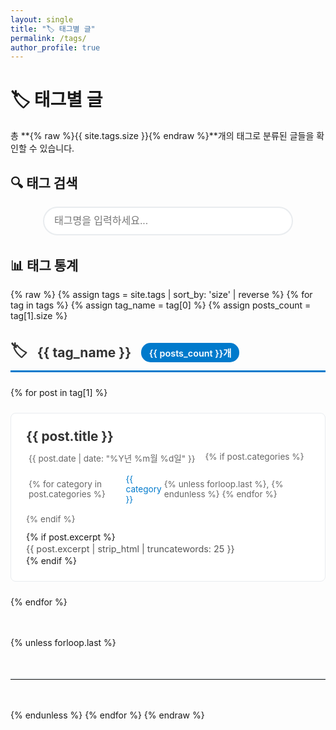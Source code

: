 ```yaml
---
layout: single
title: "🏷️ 태그별 글"
permalink: /tags/
author_profile: true
---
```


# 🏷️ 태그별 글

총 **{% raw %}{{ site.tags.size }}{% endraw %}**개의 태그로 분류된 글들을 확인할 수 있습니다.

## 🔍 태그 검색

<div class="tag-search">
  <input type="text" id="tagSearch" placeholder="태그명을 입력하세요..." class="search-input">
</div>

## 📊 태그 통계

{% raw %}
{% assign tags = site.tags | sort_by: 'size' | reverse %}
{% for tag in tags %}
{% assign tag_name = tag[0] %}
{% assign posts_count = tag[1].size %}
<div class="tag-section" id="{{ tag_name | slugify }}">
  <h2 class="tag-title">
    <span class="tag-icon">🏷️</span>
    {{ tag_name }}
    <span class="tag-count">{{ posts_count }}개</span>
  </h2>
  
  <div class="tag-posts">
    {% for post in tag[1] %}
    <div class="tag-post">
      <h3 class="post-title">
        <a href="{{ site.baseurl }}{{ post.url }}">{{ post.title }}</a>
      </h3>
      <div class="post-meta">
        <span class="post-date">
          <i class="far fa-calendar-alt"></i>
          {{ post.date | date: "%Y년 %m월 %d일" }}
        </span>
        {% if post.categories %}
        <span class="post-categories">
          <i class="fas fa-folder-open"></i>
          {% for category in post.categories %}
          <a href="{{ site.baseurl }}/categories/#{{ category | slugify }}">{{ category }}</a>{% unless forloop.last %}, {% endunless %}
          {% endfor %}
        </span>
        {% endif %}
      </div>
      {% if post.excerpt %}
      <div class="post-excerpt">
        {{ post.excerpt | strip_html | truncatewords: 25 }}
      </div>
      {% endif %}
    </div>
    {% endfor %}
  </div>
</div>

{% unless forloop.last %}
<hr class="tag-divider">
{% endunless %}
{% endfor %}
{% endraw %}

<style>
.tag-search {
  margin-bottom: 2rem;
  text-align: center;
}

.search-input {
  width: 100%;
  max-width: 400px;
  padding: 0.75rem 1rem;
  border: 2px solid #e9ecef;
  border-radius: 25px;
  font-size: 1rem;
  transition: all 0.3s ease;
}

.search-input:focus {
  outline: none;
  border-color: #007acc;
  box-shadow: 0 0 0 3px rgba(0, 122, 204, 0.1);
}

.tag-section {
  margin-bottom: 3rem;
}

.tag-title {
  display: flex;
  align-items: center;
  gap: 1rem;
  color: #333;
  border-bottom: 3px solid #007acc;
  padding-bottom: 0.5rem;
  margin-bottom: 1.5rem;
}

.tag-icon {
  font-size: 1.5rem;
}

.tag-count {
  background-color: #007acc;
  color: white;
  padding: 0.3rem 0.8rem;
  border-radius: 15px;
  font-size: 0.9rem;
  font-weight: 600;
}

.tag-posts {
  display: grid;
  gap: 1.5rem;
}

.tag-post {
  padding: 1.5rem;
  border: 1px solid #e9ecef;
  border-radius: 8px;
  background-color: #fff;
  transition: all 0.3s ease;
}

.tag-post:hover {
  border-color: #007acc;
  box-shadow: 0 4px 12px rgba(0,0,0,0.1);
  transform: translateY(-2px);
}

.post-title {
  margin: 0 0 0.75rem 0;
  font-size: 1.3rem;
}

.post-title a {
  color: #333;
  text-decoration: none;
  transition: color 0.2s ease;
}

.post-title a:hover {
  color: #007acc;
}

.post-meta {
  display: flex;
  flex-wrap: wrap;
  gap: 1rem;
  font-size: 0.85rem;
  color: #666;
  margin-bottom: 0.75rem;
}

.post-meta span {
  display: flex;
  align-items: center;
  gap: 0.25rem;
}

.post-meta a {
  color: #007acc;
  text-decoration: none;
}

.post-meta a:hover {
  text-decoration: underline;
}

.post-excerpt {
  color: #555;
  line-height: 1.5;
  font-size: 0.9rem;
}

.tag-divider {
  border: none;
  border-top: 2px solid #e9ecef;
  margin: 3rem 0;
}

@media (max-width: 768px) {
  .tag-title {
    flex-direction: column;
    align-items: flex-start;
    gap: 0.5rem;
  }
  
  .post-meta {
    flex-direction: column;
    gap: 0.5rem;
  }
  
  .tag-post {
    padding: 1rem;
  }
}
</style>

<script>
document.addEventListener('DOMContentLoaded', function() {
  const searchInput = document.getElementById('tagSearch');
  const tagSections = document.querySelectorAll('.tag-section');
  
  searchInput.addEventListener('input', function() {
    const searchTerm = this.value.toLowerCase().trim();
    
    tagSections.forEach(section => {
      const tagName = section.querySelector('.tag-title').textContent.toLowerCase();
      const posts = section.querySelectorAll('.tag-post');
      
      if (tagName.includes(searchTerm)) {
        section.style.display = 'block';
        posts.forEach(post => post.style.display = 'block');
      } else {
        section.style.display = 'none';
      }
    });
  });
});
</script> 